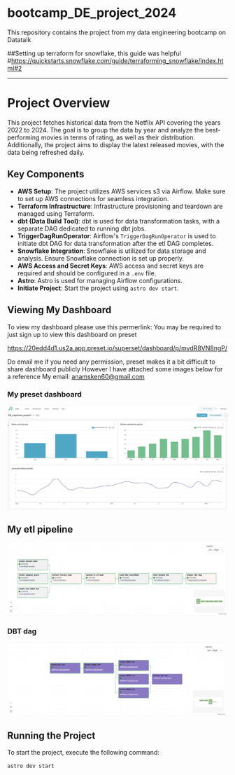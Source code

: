# bootcamp_DE_project_2024
This repository contains the project from my data engineering bootcamp on Datatalk



##Setting up terraform for snowflake, this guide was helpful
#https://quickstarts.snowflake.com/guide/terraforming_snowflake/index.html#2



---

# Project Overview

This project fetches historical data from the Netflix API covering the years 2022 to 2024. The goal is to group the data by year and analyze the best-performing movies in terms of rating, as well as their distribution. Additionally, the project aims to display the latest released movies, with the data being refreshed daily.

## Key Components

- **AWS Setup**: The project utilizes AWS services s3 via Airflow. Make sure to set up AWS connections for seamless integration.
- **Terraform Infrastructure**: Infrastructure provisioning and teardown are managed using Terraform.
- **dbt (Data Build Tool)**: dbt is used for data transformation tasks, with a separate DAG dedicated to running dbt jobs.
- **TriggerDagRunOperator**: Airflow's `TriggerDagRunOperator` is used to initiate dbt DAG for data transformation after the etl DAG completes.
- **Snowflake Integration**: Snowflake is utilized for data storage and analysis. Ensure Snowflake connection is set up properly.
- **AWS Access and Secret Keys**: AWS access and secret keys are required and should be configured in a `.env` file.
- **Astro**: Astro is used for managing Airflow configurations.
- **Initiate Project**: Start the project using `astro dev start`.


## Viewing My Dashboard

To view my dashboard please use this permerlink:
You may be required to just sign up to view this dashboard on preset

https://20edd4d1.us2a.app.preset.io/superset/dashboard/p/mvdR8VN8ngP/

Do email me if you need any permission, preset makes it a bit difficult to share dashboard publicly
However I have attached some images below for a reference
My email: anamsken60@gmail.com


### My preset dashboard
![dashboard](dashboard.png)


## My etl pipeline
![etl_pipeline](etl_pipeline.png)

### DBT dag
![dbt_dag](dbt_dag.png)





## Running the Project

To start the project, execute the following command:

```bash
astro dev start

